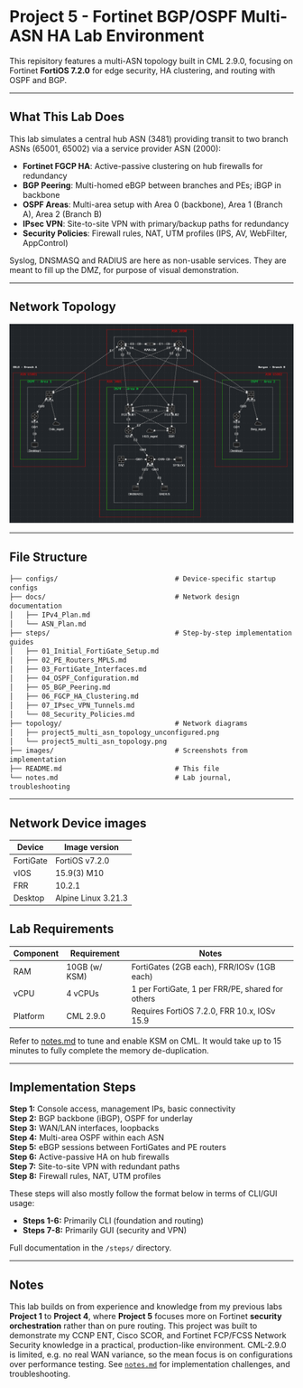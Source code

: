 # Project 5 - Fortinet BGP/OSPF Multi-ASN HA Lab Environment

This repisitory features a multi-ASN topology built in CML 2.9.0, focusing on Fortinet **FortiOS 7.2.0** for edge security, HA clustering, and routing with OSPF and BGP.

---

## What This Lab Does
This lab simulates a central hub ASN (3481) providing transit to two branch ASNs (65001, 65002) via a service provider ASN (2000):

- **Fortinet FGCP HA**: Active-passive clustering on hub firewalls for redundancy
- **BGP Peering**: Multi-homed eBGP between branches and PEs; iBGP in backbone
- **OSPF Areas**: Multi-area setup with Area 0 (backbone), Area 1 (Branch A), Area 2 (Branch B)
- **IPsec VPN**: Site-to-site VPN with primary/backup paths for redundancy
- **Security Policies**: Firewall rules, NAT, UTM profiles (IPS, AV, WebFilter, AppControl)

Syslog, DNSMASQ and RADIUS are here as non-usable services. They are meant to fill up the DMZ, for purpose of visual demonstration.

---

## Network Topology
![Network Topology](topology/project5_multi_asn_topology.png)

---

## File Structure

```
├── configs/                             # Device-specific startup configs
├── docs/                                # Network design documentation
│   ├── IPv4_Plan.md  
│   └── ASN_Plan.md       
├── steps/                               # Step-by-step implementation guides
│   ├── 01_Initial_FortiGate_Setup.md
│   ├── 02_PE_Routers_MPLS.md
│   ├── 03_FortiGate_Interfaces.md
│   ├── 04_OSPF_Configuration.md
│   ├── 05_BGP_Peering.md
│   ├── 06_FGCP_HA_Clustering.md
│   ├── 07_IPsec_VPN_Tunnels.md
│   └── 08_Security_Policies.md
├── topology/                            # Network diagrams
│   ├── project5_multi_asn_topology_unconfigured.png
│   └── project5_multi_asn_topology.png
├── images/                              # Screenshots from implementation
├── README.md                            # This file
└── notes.md                             # Lab journal, troubleshooting   
```

---

## Network Device images

| Device         | Image version       |
| -------------- | ------------------- | 
| FortiGate      | FortiOS v7.2.0      | 
| vIOS           | 15.9(3) M10         | 
| FRR            | 10.2.1              | 
| Desktop        | Alpine Linux 3.21.3 | 

## Lab Requirements

| Component   | Requirement                       | Notes                                                                 |
| ----------- | --------------------------------- | --------------------------------------------------------------------- |
| RAM         | 10GB (w/ KSM)                     | FortiGates (2GB each), FRR/IOSv (1GB each)                            |
| vCPU        | 4 vCPUs                           | 1 per FortiGate, 1 per FRR/PE, shared for others                      |
| Platform    | CML 2.9.0                         | Requires FortiOS 7.2.0, FRR 10.x, IOSv 15.9                           |

Refer to [notes.md](/notes.md) to tune and enable KSM on CML. It would take up to 15 minutes to fully complete the memory de-duplication.

---

## Implementation Steps

**Step 1:** Console access, management IPs, basic connectivity  
**Step 2:** BGP backbone (iBGP), OSPF for underlay  
**Step 3:** WAN/LAN interfaces, loopbacks  
**Step 4:** Multi-area OSPF within each ASN  
**Step 5:** eBGP sessions between FortiGates and PE routers  
**Step 6:** Active-passive HA on hub firewalls  
**Step 7:** Site-to-site VPN with redundant paths  
**Step 8:** Firewall rules, NAT, UTM profiles

These steps will also mostly follow the format below in terms of CLI/GUI usage:
- **Steps 1-6:** Primarily CLI (foundation and routing)
- **Steps 7-8:** Primarily GUI (security and VPN)

Full documentation in the `/steps/` directory.

---

## Notes

This lab builds on from experience and knowledge from my previous labs **Project 1** to **Project 4**, where **Project 5** focuses more on Fortinet **security orchestration** rather than on pure routing. This project was built to demonstrate my CCNP ENT, Cisco SCOR, and Fortinet FCP/FCSS Network Security knowledge in a practical, production-like environment. CML-2.9.0 is limited, e.g. no real WAN variance, so the mean focus is on configurations over performance testing. See [`notes.md`](notes.md) for implementation challenges, and troubleshooting.
